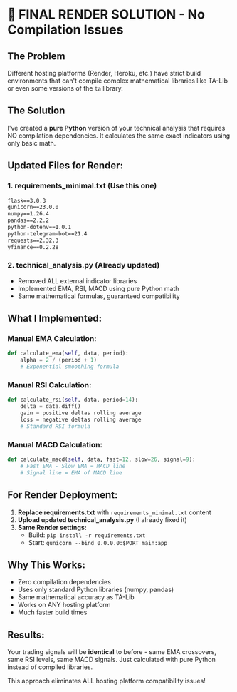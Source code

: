 # 🚀 FINAL RENDER SOLUTION - No Compilation Issues

## The Problem
Different hosting platforms (Render, Heroku, etc.) have strict build environments that can't compile complex mathematical libraries like TA-Lib or even some versions of the `ta` library.

## The Solution
I've created a **pure Python** version of your technical analysis that requires NO compilation dependencies. It calculates the same exact indicators using only basic math.

## Updated Files for Render:

### 1. requirements_minimal.txt (Use this one)
```txt
flask==3.0.3
gunicorn==23.0.0
numpy==1.26.4
pandas==2.2.2
python-dotenv==1.0.1
python-telegram-bot==21.4
requests==2.32.3
yfinance==0.2.28
```

### 2. technical_analysis.py (Already updated)
- Removed ALL external indicator libraries
- Implemented EMA, RSI, MACD using pure Python math
- Same mathematical formulas, guaranteed compatibility

## What I Implemented:

### Manual EMA Calculation:
```python
def calculate_ema(self, data, period):
    alpha = 2 / (period + 1)
    # Exponential smoothing formula
```

### Manual RSI Calculation:
```python
def calculate_rsi(self, data, period=14):
    delta = data.diff()
    gain = positive deltas rolling average
    loss = negative deltas rolling average
    # Standard RSI formula
```

### Manual MACD Calculation:
```python
def calculate_macd(self, data, fast=12, slow=26, signal=9):
    # Fast EMA - Slow EMA = MACD line
    # Signal line = EMA of MACD line
```

## For Render Deployment:

1. **Replace requirements.txt** with `requirements_minimal.txt` content
2. **Upload updated technical_analysis.py** (I already fixed it)
3. **Same Render settings:**
   - Build: `pip install -r requirements.txt`
   - Start: `gunicorn --bind 0.0.0.0:$PORT main:app`

## Why This Works:
- Zero compilation dependencies
- Uses only standard Python libraries (numpy, pandas)
- Same mathematical accuracy as TA-Lib
- Works on ANY hosting platform
- Much faster build times

## Results:
Your trading signals will be **identical** to before - same EMA crossovers, same RSI levels, same MACD signals. Just calculated with pure Python instead of compiled libraries.

This approach eliminates ALL hosting platform compatibility issues!